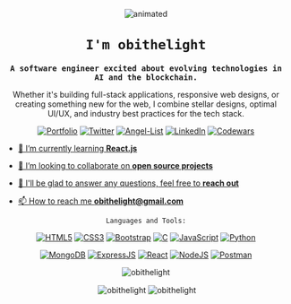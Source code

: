 <p align="center">
  <img src="https://user-images.githubusercontent.com/91734251/190281161-01bbdcda-20b9-40db-a8ff-f0db3bfc3ef9.gif" alt="animated" />
</p>
<code><h1 align="center">I'm obithelight</h1></code>
<code><h3 align="center">A software engineer excited about evolving technologies in AI and the blockchain.</h3></code>

<p align="center">Whether it's building full-stack applications, responsive web designs, or creating something new for the web, I combine stellar designs, optimal UI/UX, and industry best practices for the tech stack.</p>
  
<p align="center">
  <a href="https://obithelight.netlify.app/" target="_blank"><img alt="Portfolio" src="https://img.shields.io/badge/Portfolio-%23000000.svg?style=for-the-badge&logo=firefox&logoColor=#FF7139"></a>
  <a href="https://twitter.com/obithelight/" target="_blank"><img alt="Twitter" src="https://img.shields.io/badge/Twitter-1DA1F2?style=for-the-badge&logo=twitter&logoColor=white"></a> 
<!--    <a href="https://www.instagram.com/obithelight/" target="_blank"><img alt="Instagram" src="https://img.shields.io/badge/Instagram-E4405F?style=for-the-badge&logo=instagram&logoColor=white"></a>  -->
     <a href="https://www.angel.co/u/kenneth-onu/" target="_blank"><img alt="Angel-List" src="https://img.shields.io/badge/Angellist-20B2AA?style=for-the-badge&logo=angellist&logoColor=white"></a>
  <a href="https://www.linkedin.com/in/obithelight/" target="_blank"><img alt="LinkedIn" src="https://img.shields.io/badge/LinkedIn-0077B5?style=for-the-badge&logo=linkedin&logoColor=white"></a>  
    <a href="https://www.codewars.com/users/obithelight/" target="_blank"><img alt="Codewars" src="https://img.shields.io/badge/Codewars-B1361E?style=for-the-badge&logo=codewars&logoColor=grey">
<!--     <a href="mailto:obithelight@gmail.com" target="_blank"><img alt="Gmail" src="https://img.shields.io/badge/Gmail-D14836?style=for-the-badge&logo=gmail&logoColor=white"></a> -->
<!--     <a href="https://www.youtube.com/obithelight/" target="_blank"><img alt="YouTube" src="https://img.shields.io/badge/YouTube-%23FF0000.svg?style=for-the-badge&logo=YouTube&logoColor=white"></a> -->
</p>
  
- 🌱 I’m currently learning **React.js**

- 👯 I’m looking to collaborate on **open source projects**

- 💬 I'll be glad to answer any questions, feel free to **reach out**

- 📫 How to reach me **obithelight@gmail.com** 

<!-- <h3 align="left">Connect with me:</h3>
<p align="left">
<a href="https://twitter.com/obithelight" target="blank"><img align="center" src="https://raw.githubusercontent.com/rahuldkjain/github-profile-readme-generator/master/src/images/icons/Social/twitter.svg" alt="obithelight" height="30" width="40" /></a>
<a href="https://linkedin.com/in/kennethonu-obithelight" target="blank"><img align="center" src="https://raw.githubusercontent.com/rahuldkjain/github-profile-readme-generator/master/src/images/icons/Social/linked-in-alt.svg" alt="kennethonu-obithelight" height="30" width="40" /></a>
<a href="https://instagram.com/obithelight" target="blank"><img align="center" src="https://raw.githubusercontent.com/rahuldkjain/github-profile-readme-generator/master/src/images/icons/Social/instagram.svg" alt="obithelight" height="30" width="40" /></a>
</p> -->

  <p align="center"><code>Languages and Tools:</code></p>
<p align="center">
  <a href="#" target="_blank"><img alt="HTML5" src="https://img.shields.io/badge/html5-%23E34F26.svg?style=for-the-badge&logo=html5&logoColor=white"></a>
  <a href="#" target="_blank"><img alt="CSS3" src="https://img.shields.io/badge/css3-%231572B6.svg?style=for-the-badge&logo=css3&logoColor=white"></a>
  <a href="#" target="_blank"><img alt="Bootstrap" src="https://img.shields.io/badge/bootstrap-%23563D7C.svg?style=for-the-badge&logo=bootstrap&logoColor=white"></a>
  <a href="#" target="_blank"><img alt="C" src="https://img.shields.io/badge/C%2B%2B-00599C?style=for-the-badge&logo=c%2B%2B&logoColor=white"></a>
  <a href="#" target="_blank"><img alt="JavaScript" src="https://img.shields.io/badge/javascript-%23323330.svg?style=for-the-badge&logo=javascript&logoColor=%23F7DF1E"></a>
  <a href="#" target="_blank"><img alt="Python" src="https://img.shields.io/badge/Python-3776AB?style=for-the-badge&logo=python&logoColor=white"></a> 
</p> 
  
<p align="center">
  <a href="#" target="_blank"><img alt="MongoDB" src="https://img.shields.io/badge/MongoDB-%234ea94b.svg?style=for-the-badge&logo=mongodb&logoColor=white"></a>
  <a href="#" target="_blank"><img alt="ExpressJS" src="https://img.shields.io/badge/express.js-%23404d59.svg?style=for-the-badge&logo=express&logoColor=%2361DAFB"></a>
  <a href="#" target="_blank"><img alt="React" src="https://img.shields.io/badge/react-%2320232a.svg?style=for-the-badge&logo=react&logoColor=%2361DAFB"></a>
  <a href="#" target="_blank"><img alt="NodeJS" src="https://img.shields.io/badge/node.js-6DA55F?style=for-the-badge&logo=node.js&logoColor=white"></a>
  <a href="#" target="_blank"><img alt="Postman" src="https://img.shields.io/badge/Postman-FF6C37?style=for-the-badge&logo=postman&logoColor=white"></a>
</p> 
  
  
  
<!--   <a href="https://getbootstrap.com" target="_blank" rel="noreferrer"> <img src="https://raw.githubusercontent.com/devicons/devicon/master/icons/bootstrap/bootstrap-plain-wordmark.svg" alt="bootstrap" width="40" height="40"/> 
  </a> <a href="https://www.w3schools.com/css/" target="_blank" rel="noreferrer"> <img src="https://raw.githubusercontent.com/devicons/devicon/master/icons/css3/css3-original-wordmark.svg" alt="css3" width="40" height="40"/> </a> 
  <a href="https://expressjs.com" target="_blank" rel="noreferrer"> <img src="https://raw.githubusercontent.com/devicons/devicon/master/icons/express/express-original-wordmark.svg" alt="express" width="40" height="40"/> </a> 
  <a href="https://www.w3.org/html/" target="_blank" rel="noreferrer"> <img src="https://raw.githubusercontent.com/devicons/devicon/master/icons/html5/html5-original-wordmark.svg" alt="html5" width="40" height="40"/> </a> 
  <a href="https://developer.mozilla.org/en-US/docs/Web/JavaScript" target="_blank" rel="noreferrer"> <img src="https://raw.githubusercontent.com/devicons/devicon/master/icons/javascript/javascript-original.svg" alt="javascript" width="40" height="40"/> </a> 
  <a href="https://www.mongodb.com/" target="_blank" rel="noreferrer"> <img src="https://raw.githubusercontent.com/devicons/devicon/master/icons/mongodb/mongodb-original-wordmark.svg" alt="mongodb" width="40" height="40"/> </a> 
  <a href="https://nodejs.org" target="_blank" rel="noreferrer"> <img src="https://raw.githubusercontent.com/devicons/devicon/master/icons/nodejs/nodejs-original-wordmark.svg" alt="nodejs" width="40" height="40"/> </a> 
  <a href="https://postman.com" target="_blank" rel="noreferrer"> <img src="https://www.vectorlogo.zone/logos/getpostman/getpostman-icon.svg" alt="postman" width="40" height="40"/> </a> 
  <a href="https://reactjs.org/" target="_blank" rel="noreferrer"> <img src="https://raw.githubusercontent.com/devicons/devicon/master/icons/react/react-original-wordmark.svg" alt="react" width="40" height="40"/> </a>  -->
  
  
  
<p align="center">
  <img align="center" src="https://github-readme-stats.vercel.app/api/top-langs?username=obithelight&show_icons=true&locale=en&layout=compact" alt="obithelight" /></p>

<p align="center">
  &nbsp;<img align="center" src="https://github-readme-stats.vercel.app/api?username=obithelight&show_icons=true&locale=en" alt="obithelight" />
  <img align="center" src="https://github-readme-streak-stats.herokuapp.com/?user=obithelight&" alt="obithelight" />
</p>

<!-- <p align="center">
  <img align="center" src="https://github-readme-streak-stats.herokuapp.com/?user=obithelight&" alt="obithelight" />
</p> -->


<!---
obithelight/obithelight is a ✨ special ✨ repository because its `README.md` (this file) appears on your GitHub profile.
You can click the Preview link to take a look at your changes.
--->

 
